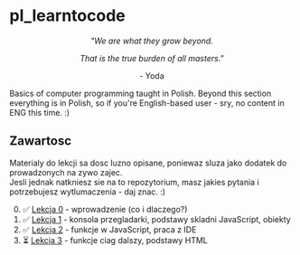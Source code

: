 # pl_learntocode

<p align="center"><i>"We are what they grow beyond.</i></p> 
<p align="center"><i>That is the true burden of all masters."</i></p>
<p align="center">- Yoda</p>

Basics of computer programming taught in Polish. Beyond this section everything is in Polish, so if you're English-based user - sry, no content in ENG this time. :)

## Zawartosc

Materialy do lekcji sa dosc luzno opisane, poniewaz sluza jako dodatek do prowadzonych na zywo zajec. <br>
Jesli jednak natkniesz sie na to repozytorium, masz jakies pytania i potrzebujesz wytlumaczenia - daj znac. :)

0. ✅ [Lekcja 0](https://github.com/m-wilczynski/pl_learntocode/blob/main/01_Building_blocks/00_Przypomnienie.md) - wprowadzenie (co i dlaczego?)
1. ✅ [Lekcja 1](https://github.com/m-wilczynski/pl_learntocode/blob/main/01_Building_blocks/01_Building_blocks.md) - konsola przegladarki, podstawy skladni JavaScript, obiekty
2. ✅ [Lekcja 2](https://github.com/m-wilczynski/pl_learntocode/blob/main/02_Funkcje/02_Funkcje.md) - funkcje w JavaScript, praca z IDE
3. ⏳ [Lekcja 3](https://github.com/m-wilczynski/pl_learntocode/blob/main/03_Funkcje_cz2/03_Funkcje_cz2.md) - funkcje ciag dalszy, podstawy HTML
